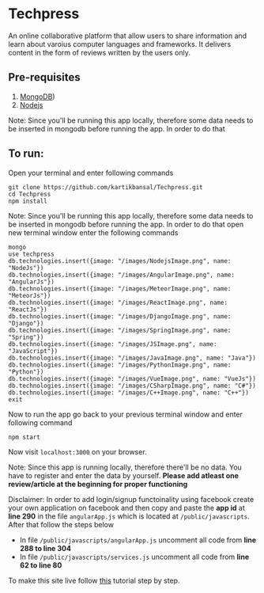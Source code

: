 # Techpress
An online collaborative platform that allow users to share information and learn about varoius
computer languages and frameworks. It delivers content in the form of reviews written by the users only.  

## Pre-requisites

1. [MongoDB](https://www.mongodb.com/))
2. [Nodejs](https://nodejs.org/en/)

Note: Since you'll be running this app locally, therefore some data needs to be inserted in mongodb before running the app. In order to do that  

## To run:

Open your terminal and enter following commands

    git clone https://github.com/kartikbansal/Techpress.git
    cd Techpress
    npm install

Note: Since you'll be running this app locally, therefore some data needs to be inserted in mongodb before running the app. In order to do that open new terminal window enter the following commands

    mongo
    use techpress
    db.technologies.insert({image: "/images/NodejsImage.png", name: "NodeJs"})
    db.technologies.insert({image: "/images/AngularImage.png", name: "AngularJs"})
    db.technologies.insert({image: "/images/MeteorImage.png", name: "MeteorJs"})
    db.technologies.insert({image: "/images/ReactImage.png", name: "ReactJs"})
    db.technologies.insert({image: "/images/DjangoImage.png", name: "Django"})
    db.technologies.insert({image: "/images/SpringImage.png", name: "Spring"})
    db.technologies.insert({image: "/images/JSImage.png", name: "JavaScript"})
    db.technologies.insert({image: "/images/JavaImage.png", name: "Java"})
    db.technologies.insert({image: "/images/PythonImage.png", name: "Python"})
    db.technologies.insert({image: "/images/VueImage.png", name: "VueJs"})
    db.technologies.insert({image: "/images/CSharpImage.png", name: "C#"})
    db.technologies.insert({image: "/images/C++Image.png", name: "C++"})
    exit

Now to run the app go back to your previous terminal window and enter following command

    npm start

Now visit ```localhost:3000``` on your browser.

Note: Since this app is running locally, therefore there'll be no data. You have to register and enter the data by yourself. **Please add atleast one review/article at the beginning for proper functioning**  

Disclaimer: In order to add login/signup functoinality using facebook create your own application on facebook and then copy and paste the **app id** at **line 290** in the file ```angularApp.js``` which is located at ```/public/javascripts```. After that follow the steps below
+ In file ```/public/javascripts/angularApp.js``` uncomment all code from **line 288 to line 304**
+ In file ```/public/javascripts/services.js``` uncomment all code from **line 62 to line 80**

To make this site live follow [this](https://scotch.io/tutorials/deploying-a-mean-app-to-amazon-ec2-part-1) tutorial step by step.
